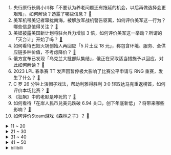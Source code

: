 1. 央行原行长周小川称「不要认为养老问题还有拖延的机会，以后再做选择会更艰难」，如何解读？透露了哪些信息？ [:link:](https://www.zhihu.com/question/586259184)
2. 美军机带美记者窜扰南海，被解放军战机警告驱离，如何评价美军这一行为？哪些信息值得关注？ [:link:](https://www.zhihu.com/question/586189050)
3. 美媒披露美国新计划将驻台兵力增加 3 倍，如何评价美军这一举动？所谓的「灭台计」开始了吗？ [:link:](https://www.zhihu.com/question/586159714)
4. 如何看待巴奴火锅创始人再回应「5 片土豆 18 元」，称包含环境、服务、全供应链多种价值，不考虑降价？ [:link:](https://www.zhihu.com/question/586192835)
5. 俄方宣布已发现「乌克兰大批部队集结」，俄正在采取适当措施予以回应，对此如何解读？ [:link:](https://www.zhihu.com/question/586151796)
6. 2023 LPL 春季赛 TT 发声因暂停极大影响了比赛公平申请与 RNG 重赛，发生了什么？ [:link:](https://www.zhihu.com/question/586227748)
7. C 罗 26 分钟上演帽子戏法，帮助利雅得胜利 3:0 轻取达马克重返榜首，如何评价本场比赛？ [:link:](https://www.zhihu.com/question/586292084)
8. 《狂飙》中的老默是咋死的？ [:link:](https://www.zhihu.com/question/580531991)
9. 如何看待「在岸人民币兑美元跌破 6.94 关口，创下年底新低」？将带来哪些影响？ [:link:](https://www.zhihu.com/question/585998891)
10. 如何评价Steam游戏《森林之子》？ [:link:](https://www.zhihu.com/question/585940938)
<details>
<summary>11 ~ 20</summary>

11. 白俄罗斯总统卢卡申科将于 2 月 28 日访华，这一时间点访华，哪些信息值得关注？ [:link:](https://www.zhihu.com/question/586181546)
12. 像刘看山这种肚子大、胳膊腿却细的身材，怎么健身改善一下？ [:link:](https://www.zhihu.com/question/585580697)
13. 北京动物园已进行大熊猫丫丫回国准备工作，孟菲斯动物园称丫丫毛发稀疏是家族遗传，如何从科学角度解读？ [:link:](https://www.zhihu.com/question/586165011)
14. 乘联会建议取消「绿牌」，结束绿牌不限行、补贴等政策制度优惠，会对新能源市场产生哪些影响？ [:link:](https://www.zhihu.com/question/585749680)
15. 「姐弟恋」比例持续上升，为何姐弟恋越来越热？双方相处过程中需注意哪些问题？ [:link:](https://www.zhihu.com/question/586153635)
16. 男子买菜质疑不够称，商家称0.35公斤就是700克，如何看待这一事件？ [:link:](https://www.zhihu.com/question/585685816)
17. 《流浪地球 2》李雪健饰演的周喆直为什么急于点火? [:link:](https://www.zhihu.com/question/580071388)
18. 如何评价考古确认石家河古城面积近 350 万平方米，与良渚古城规模相当？ [:link:](https://www.zhihu.com/question/585121657)
19. 安远县县长李某平疑涉嫌猥亵他人被「立案调查」，如何看待此事？事情后续将如何发展？ [:link:](https://www.zhihu.com/question/586030474)
20. 60 岁不退休有人为还房贷，有人图有事情做，媒体称超龄后不是劳动者，法律和现实冲突，如何保障劳动权益？ [:link:](https://www.zhihu.com/question/586153159)
</details>
<details>
<summary>21 ~ 30</summary>

21. 《三体》在欧美销售近150万册，为什么有着共同文化背景的亚洲地区反而销量很低？ [:link:](https://www.zhihu.com/question/328657486)
22. 半马达到 2 小时完赛的水平应该怎么训练？ [:link:](https://www.zhihu.com/question/584508995)
23. 全能车 APP「无实体单车」运营模式构成不正当竞争，被判赔哈啰单车 6150 万，如何从法律角度解读？ [:link:](https://www.zhihu.com/question/585767763)
24. 爆料称任天堂 Switch 2 GPU 性能为 2.4 TFLOPs，对此你有哪些期待？ [:link:](https://www.zhihu.com/question/585786925)
25. 如何评价朱颜曼滋在《流浪地球2》中的表现？ [:link:](https://www.zhihu.com/question/584373900)
26. 在宇宙出现是先有时间还是先有空间? [:link:](https://www.zhihu.com/question/576157695)
27. 买电脑是选择台式机还是笔记本？ [:link:](https://www.zhihu.com/question/577848215)
28. 2023 LPL 春季赛 JDG 2:0 力克 TES，如何评价这场比赛？ [:link:](https://www.zhihu.com/question/586216567)
29. 官方释疑职工医保改革，个人缴费比例、流向、账户结余归属不变，不少人资金不同程度减少，哪些信息值得关注？ [:link:](https://www.zhihu.com/question/586174933)
30. 什么原因导致你再也不吃某种食物？ [:link:](https://www.zhihu.com/question/581384151)
</details>
<details>
<summary>31 ~ 40</summary>

31. 有哪些能一直坚持下去的减肥方式？ [:link:](https://www.zhihu.com/question/584865061)
32. 美媒报道美国亿万富豪、私募先驱托马斯·H·李在办公室开枪自杀，其身家 20 亿美元，哪些信息值得关注？ [:link:](https://www.zhihu.com/question/585981455)
33. 可否分享一下你的动画生涯个人喜好表？ [:link:](https://www.zhihu.com/question/583094604)
34. 孩子以前很听我话，现在为什么越大越不听话了?我该怎么做？ [:link:](https://www.zhihu.com/question/584961190)
35. 2 月 26 日是第七届中国制造日，有哪些「中国制造」让你印象深刻？ [:link:](https://www.zhihu.com/question/586007117)
36. 纳达尔表示梅西应得劳伦斯年度最佳，梅西今年获奖概率有多大？ [:link:](https://www.zhihu.com/question/585313293)
37. 人脑和人工智能的最大区别是什么呢？ [:link:](https://www.zhihu.com/question/425890857)
38. 有哪些一眼万年的神仙诗词? [:link:](https://www.zhihu.com/question/585947337)
39. 为什么电影《深海》的评价两极分化？ [:link:](https://www.zhihu.com/question/580085646)
40. 如何提升那种看透事物本质的能力？ [:link:](https://www.zhihu.com/question/585346090)
</details>
<details>
<summary>41 ~ 50</summary>

41. 网友呼吁尽早接回旅美大熊猫「丫丫」，知情人称已有专家赴美照看，具体情况如何？照料大熊猫需要注意什么？ [:link:](https://www.zhihu.com/question/585513928)
42. 上课特别困有什么好办法吗？ [:link:](https://www.zhihu.com/question/584842551)
43. AIGC 技术会给未来的教育的形式、机制和内容带来哪些变化？ [:link:](https://www.zhihu.com/question/586058887)
44. 从什么时候开始意识到钱的重要性？ [:link:](https://www.zhihu.com/question/586082458)
45. 如果一开始就选错了路，那么努力还有用吗？ [:link:](https://www.zhihu.com/question/584629940)
46. 国家互联网信息办公室公布《个人信息出境标准合同办法》，将带来哪些影响？违反《办法》如何追究法律责任？ [:link:](https://www.zhihu.com/question/585982464)
47. 养宠物给你的生活带来了哪些压力？ [:link:](https://www.zhihu.com/question/579349787)
48. 曾经月薪 4000 的 90 后女孩建 3 万平工厂当厂长，想做到全国第一，如何看待这样的选择？ [:link:](https://www.zhihu.com/question/585774663)
49. 欧盟将为乌克兰采购弹药、培训士兵，瑞典、加拿大援乌坦克，瑞典将额外援乌 50 亿克朗，对局势有何影响？ [:link:](https://www.zhihu.com/question/586151111)
50. 如果不考虑发型的影响，清朝服饰算丑吗？ [:link:](https://www.zhihu.com/question/579757506)
</details><details>
<summary>bilibili</summary>

1. 爆肝一个月！4w枚【订书钉】编制银鳞软甲 [:link:](//www.bilibili.com/video/BV1LA41117Vr)
2. 鹅鸭傻（2） [:link:](//www.bilibili.com/video/BV1nA41117dx)
3. 恭喜你没考上，因为985根本配不上你 [:link:](//www.bilibili.com/video/BV15v4y1e7Fr)
4. 《原神》迪希雅角色PV——「沙际晨光」 [:link:](//www.bilibili.com/video/BV1vs4y1b7rU)
5. 00后玩B站 VS 10后玩B站 [:link:](//www.bilibili.com/video/BV1cy4y1f7Xt)
6. 阳光开朗，但是硬核“大男孩”🔥 [:link:](//www.bilibili.com/video/BV1Vs4y1b7Um)
7. 当我相信了东北人的“简单吃一点”… [:link:](//www.bilibili.com/video/BV1oy4y1d7Xe)
8. 剑与战斧的对决！一名剑客的蜕化与救赎！ [:link:](//www.bilibili.com/video/BV1DM411J7SC)
9. 荒野求生第一集【大结局】 [:link:](//www.bilibili.com/video/BV1Ny4y1f7u5)
10. “他是让我唯一相信网红尽头不是带货，一个行动的巨人！” [:link:](//www.bilibili.com/video/BV1Fg4y1H7G3)
<details>
<summary>11 ~ 20</summary>

11. 犹豫摇 [:link:](//www.bilibili.com/video/BV1ov4y1W7kV)
12. 海绵宝宝，时间要加速了！（珊迪的奇妙冒险——石之海op还原） [:link:](//www.bilibili.com/video/BV17T411i7wt)
13. 靠预制菜开店300家的“排队王”，味道一言难尽！【凭啥排长队ep05-外婆家总店】 [:link:](//www.bilibili.com/video/BV1dD4y1G7uz)
14. 2023淘宝丑东西！人类在审丑这件事情上又迈出了重要的一步！ [:link:](//www.bilibili.com/video/BV1dY4y1m7RF)
15. 如何逃出法属圭亚那？【硬核狠人47】 [:link:](//www.bilibili.com/video/BV19s4y1b7JM)
16. 好起来了！求求你回来看吧！2023年4月新番导视！【泛式】 [:link:](//www.bilibili.com/video/BV1Py4y1Z7p6)
17. 古代美女合集 [:link:](//www.bilibili.com/video/BV1Xv4y1W7AH)
18. 【胡桃】⚡你能忍受哒哒哒的洗脑么⚡嗷⚡ [:link:](//www.bilibili.com/video/BV1FR4y1i77b)
19. 《崩坏3》动画短片「毕业旅行」先行预告 [:link:](//www.bilibili.com/video/BV1BD4y1g7Yp)
20. 1200帧/秒！求证剑气是否真实存在！儿时的武侠梦，终会照进现实！ [:link:](//www.bilibili.com/video/BV1kx4y1F72e)
</details>
<details>
<summary>21 ~ 30</summary>

21. 【One Last Chickens】再见了，所有的Ikun！ [:link:](//www.bilibili.com/video/BV1Ro4y1a7mW)
22. 【德凯奥特曼吐槽】香槟开局，抄都能抄歪来！ [:link:](//www.bilibili.com/video/BV1SD4y1g7Kx)
23. 【动画】☼ցɾҽҽղ աօɾӀժ☼ [:link:](//www.bilibili.com/video/BV1sv4y1e7FZ)
24. 唱哭无数人! 民族说唱登上中国日报！Moseee《给外婆的一封信》被无数官媒转发 [:link:](//www.bilibili.com/video/BV1jv4y1e7G5)
25. #内向 #社恐 [:link:](//www.bilibili.com/video/BV1h84y1J7XQ)
26. 被挂上热搜的“第一次吃华莱士”，背后藏着最残酷的底层之痛 [:link:](//www.bilibili.com/video/BV1cM411w7D9)
27. “西方的水土养不活东方的花儿。”遗落在外国的珍宝们啊……赶快回家吧。 [:link:](//www.bilibili.com/video/BV11y4y1d7qg)
28. 有田不减速，冻鱼砍一路，这期全是名场面！飙泪解说国产扫黑剧《狂飙》20~26 [:link:](//www.bilibili.com/video/BV1nA41117PA)
29. 《对接の小曲2.0》(官方版本） [:link:](//www.bilibili.com/video/BV1Eg4y1p7L7)
30. 道士一生收养72弃婴，80岁羽化登真 [:link:](//www.bilibili.com/video/BV1dT411f79E)
</details>
<details>
<summary>31 ~ 40</summary>

31. 他为2700万聋哑人发声，有人却要用5000万买他的人头 [:link:](//www.bilibili.com/video/BV1JY411e7NB)
32. 一个纪录片导演的惊悚春节 [:link:](//www.bilibili.com/video/BV1gs4y1h7Bb)
33. “这玩意,是给小孩看的吧?” [:link:](//www.bilibili.com/video/BV1Ng4y1H7xs)
34. 如何30秒快速清空大脑停止胡思乱想？ [:link:](//www.bilibili.com/video/BV1cM411E72s)
35. 骑行大兴安岭，入住加格达奇郊区空房子，烧起火炉舒服多了 [:link:](//www.bilibili.com/video/BV1cv4y1e7Lg)
36. 重新谈一次恋爱，我们居然去... [:link:](//www.bilibili.com/video/BV1Jv4y1e7Wv)
37. 为了人民 [:link:](//www.bilibili.com/video/BV1uv4y1e7VY)
38. 计算机课宣传片 [:link:](//www.bilibili.com/video/BV1cY411C7G2)
39. 谢天谢地终于找到脑子了 [:link:](//www.bilibili.com/video/BV1f54y1F7ms)
40. 悉尼歌剧院附近超治愈的手工糖果 [:link:](//www.bilibili.com/video/BV1Cx4y1F7cd)
</details>
<details>
<summary>41 ~ 50</summary>

41. 丑开三度！《2023淘宝丑东西颁奖盛典》来了 [:link:](//www.bilibili.com/video/BV1JY411e7jP)
42. 【误解向】波奇酱大战高达 [:link:](//www.bilibili.com/video/BV1Ky4y1f7um)
43. 有一个会cos的女友和兄弟是什么样的体验？ [:link:](//www.bilibili.com/video/BV1my4y1d789)
44. 后来我不会再羡慕别人富裕的人生，只是悔恨自己读书太少，怪我没能成为他的骄傲 [:link:](//www.bilibili.com/video/BV15Y411e7VE)
45. 叛 逆 期 [:link:](//www.bilibili.com/video/BV18v4y1s7br)
46. 跨越全中国，只为拍下上百张【家庭财产全家福】 [:link:](//www.bilibili.com/video/BV18o4y1Y7iT)
47. 爆肝30天，我们做出了可以吃的地球和太空电梯！ [:link:](//www.bilibili.com/video/BV15A411m7VP)
48. 沉浸式查成绩 [:link:](//www.bilibili.com/video/BV1Z54y1F7zJ)
49. 中国的豆瓣酱绝对是绝世美味！ [:link:](//www.bilibili.com/video/BV19D4y1g7zt)
50. 漫威，我找了个满分剧本，你们确定不拍吗？零差评佳作《马面雷神》大结局 [:link:](//www.bilibili.com/video/BV1bs4y1Z7RR)
</details>
<details>
<summary>51 ~ 60</summary>

51. 父母40后，我95后，收拾他们遗物时才看到了领养证 [:link:](//www.bilibili.com/video/BV1Zb41197Ks)
52. 这世上没有比它更香的饭，没有。 [:link:](//www.bilibili.com/video/BV1v24y1J7PK)
53. “我只不过穿了一条裙子而已”：毁掉一个女孩，造她黄谣就够了... [:link:](//www.bilibili.com/video/BV1Hx4y1w7k6)
54. 以为是苏联乌托邦，结果是毛子魅魔危机！！ [:link:](//www.bilibili.com/video/BV1mX4y1X7DH)
55. 4.88 VS 48手机壳，差别多大！别太离谱啊！我说 [:link:](//www.bilibili.com/video/BV1gy4y1f7HJ)
56. 停服的第四年，机甲们终于找到了回家的路 [:link:](//www.bilibili.com/video/BV1eM41177XV)
57. 在韩PD潜入男爱豆后台，用狂飙美食彻底征服他们的胃 [:link:](//www.bilibili.com/video/BV1ZM411J7T2)
58. 猫越怪，人越爱！ [:link:](//www.bilibili.com/video/BV1YM4y1Z7cG)
59. 原来六块钱不仅能买到快乐，还能买到尊严、自由…… [:link:](//www.bilibili.com/video/BV1Cb41197b4)
60. 唐僧肉、人参果和白骨精：为什么最受排挤的是悟空？ [:link:](//www.bilibili.com/video/BV1M84y1n7DT)
</details>
<details>
<summary>61 ~ 70</summary>

61. 解救卖鱼强 [:link:](//www.bilibili.com/video/BV1QY4y1m7vg)
62. 华农兄弟：鱼塘漏水，原来是这货弄的，把它煮了 [:link:](//www.bilibili.com/video/BV16Y411e7Rc)
63. 我想做一个账号，专门讲普本生的信息差。 [:link:](//www.bilibili.com/video/BV1kD4y1G785)
64. 【原神】绿色的须弥越看越红，就这么创观众是吧？ [:link:](//www.bilibili.com/video/BV12X4y1X7aF)
65. 我的年度爱用实习生分享！黑心老板必看！ [:link:](//www.bilibili.com/video/BV1JM4y1Z7xt)
66. “你就想摘我的果 你还想捻我的花” [:link:](//www.bilibili.com/video/BV1YY4y127S6)
67. 恋爱两年！女友最爱的男人不是我... [:link:](//www.bilibili.com/video/BV1bb411Q7NE)
68. 狗头吧吧主【Theshy的奇妙冒险07】 [:link:](//www.bilibili.com/video/BV1aY411k7EM)
69. 【我肚子瘦下来了😭】亲测有效，15min站立瘦腰瘦肚子运动，无跑跳！（韩小四） [:link:](//www.bilibili.com/video/BV1Sg4y1n7bW)
70. 全网首发 全收集完结《森林2：森林之子》单人模式 细致探索 全流程实况通关视频 [:link:](//www.bilibili.com/video/BV1Hv4y1e7Fp)
</details>
<details>
<summary>71 ~ 80</summary>

71. 这 么 多 先 生 [:link:](//www.bilibili.com/video/BV1cY4y1U7LN)
72. 在西班牙菜市场捡了七个兔头，做成四川麻辣兔头能把老外馋哭吗？ [:link:](//www.bilibili.com/video/BV1Kv4y1e7Cc)
73. 我们收到了一箱淘宝年度丑东西… [:link:](//www.bilibili.com/video/BV1W24y1H7rP)
74. 好消息跟大家宣布！人生新阶段 [:link:](//www.bilibili.com/video/BV1Ag4y1H7WA)
75. 会说话的胡安隐藏彩蛋？给它吃999只蟑螂，结局吓我一跳！ [:link:](//www.bilibili.com/video/BV1Z54y1F7Xq)
76. 他是上帝派来的天使，最后却被判了死刑《绿里奇迹》 [:link:](//www.bilibili.com/video/BV15A411m7Rj)
77. 人可以一辈子不生孩子，但绝不能一辈子单身！【真实故事 [:link:](//www.bilibili.com/video/BV1yY4y1m7d9)
78. 【春天速减30斤】针对大肚腩顽固脂肪|燃脂强化|高热量消耗 [:link:](//www.bilibili.com/video/BV1p54y1A7AL)
79. 外国家庭只是想薅一顿自助餐羊毛，没想到竟然吃到了人生天花板面条？ [:link:](//www.bilibili.com/video/BV1Ss4y1b7GT)
80. 【点到为止35】一句话简单讲完这部无冕推理神作！ [:link:](//www.bilibili.com/video/BV1CY4y1U7wx)
</details>
<details>
<summary>81 ~ 90</summary>

81. 【东盟十国08 | 柬埔寨】世界最落后国家之一，为何房价直逼上海？ [:link:](//www.bilibili.com/video/BV1rs4y1Z7XH)
82. 木兰新皮肤，打人跟打唱片一样 [:link:](//www.bilibili.com/video/BV1xs4y187zv)
83. 鱼丸居然能做成像手打牛肉丸一样的弹性，而且我们还发明了新吃法。#美食 #车厘子 [:link:](//www.bilibili.com/video/BV14D4y1G73n)
84. 吃了十几年的火锅，今天才发现火锅食材缺秤这么严重！而且还有这么多家喻户晓的品牌！ [:link:](//www.bilibili.com/video/BV1Qb411Q7mb)
85. 【TF家族】《一起去做的N件事》第十六件事：一起来请客吧！（下） [:link:](//www.bilibili.com/video/BV1T54y1w7y4)
86. 这3首才是“社牛神曲”天花板，短短几天26亿播放，小学生都被洗脑了 [:link:](//www.bilibili.com/video/BV1yM411J7zC)
87. 开在小区里的路边摊,吃过蛋包饭,没吃过蛋包铁板烧！ [:link:](//www.bilibili.com/video/BV1DY411k7nL)
88. 今天是你和胡桃大喜的日子！ [:link:](//www.bilibili.com/video/BV1fx4y1F7tj)
89. 【𝟖𝐊/𝟏𝟐𝟎帧/边缘行者】收藏级画质 𝑰 𝑹𝒆𝒂𝒍𝒍𝒚 𝑾𝒂𝒏𝒕 𝒕𝒐 𝑺𝒕𝒂𝒚 𝑨𝒕 𝒀𝒐𝒖𝒓 [:link:](//www.bilibili.com/video/BV1ZM411c79o)
90. 疯 狂 星 期 逝 [:link:](//www.bilibili.com/video/BV17g4y1H7wo)
</details>
<details>
<summary>91 ~ 100</summary>

91. 为什么无法代入成年人的角色 [:link:](//www.bilibili.com/video/BV1g54y1c7x4)
92. 隋卞一做 |中国火候菜的代表—油爆双脆 [:link:](//www.bilibili.com/video/BV1XT411i7RV)
93. 给你们乐死！ [:link:](//www.bilibili.com/video/BV1Px4y1F7AW)
94. 闹够了没有？霸王粉色！！！ [:link:](//www.bilibili.com/video/BV1XM411c7e1)
95. 又来绑架小猫了 [:link:](//www.bilibili.com/video/BV1sY411k7bJ)
96. 我为什么一直不聊苏打绿?丨HOPICO [:link:](//www.bilibili.com/video/BV19M411778q)
97. 男友说一直资助女孩上大学，竟是他的女儿..【慧小媛】 [:link:](//www.bilibili.com/video/BV1QM4y1Z7kc)
98. 美国生物医学学生日常 [:link:](//www.bilibili.com/video/BV1XM411J7xg)
99. 980元一个的粉色菠萝 到底值不值？ [:link:](//www.bilibili.com/video/BV1EX4y197Qy)
100. 6种，10块钱10分钟可以做出来的拌面。赶紧收藏起来 [:link:](//www.bilibili.com/video/BV1vY4y1U7RB)
</details></details>